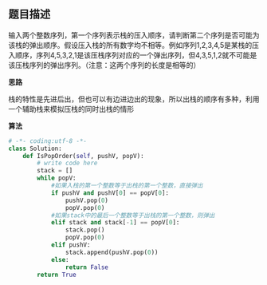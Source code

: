 ##  题目描述

输入两个整数序列，第一个序列表示栈的压入顺序，请判断第二个序列是否可能为该栈的弹出顺序。假设压入栈的所有数字均不相等。例如序列1,2,3,4,5是某栈的压入顺序，序列4,5,3,2,1是该压栈序列对应的一个弹出序列，但4,3,5,1,2就不可能是该压栈序列的弹出序列。（注意：这两个序列的长度是相等的）  



**思路**  

栈的特性是先进后出，但也可以有边进边出的现象，所以出栈的顺序有多种，利用一个辅助栈来模拟压栈的同时出栈的情形



**算法**  

```python
# -*- coding:utf-8 -*-
class Solution:
    def IsPopOrder(self, pushV, popV):
        # write code here
        stack = []
        while popV:
            #如果入栈的第一个整数等于出栈的第一个整数，直接弹出
            if pushV and pushV[0] == popV[0]:
                pushV.pop(0)
                popV.pop(0)
            #如果stack中的最后一个整数等于出栈的第一个整数，则弹出
            elif stack and stack[-1] == popV[0]:
                stack.pop()
                popV.pop(0)
            elif pushV:
                stack.append(pushV.pop(0))
            else:
                return False
        return True
```

